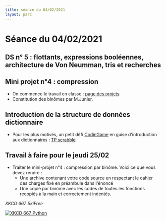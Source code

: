 ```yaml
---
title: séance du 04/02/2021
layout: parc
---
```



# Séance du 04/02/2021




## DS n° 5 : flottants, expressions booléennes, architecture de Von Neumman, tris et recherches

## Mini projet n°4 : compression

* On commence le travail en classe : [page des projets](../projets.md)
* Constitution des binômes par M.Junier.

## Introduction de la structure de données dictionnaire

* Pour les plus motivés, un petit défi [CodinGame](https://www.codingame.com) en guise d'introduction aux dictionnaires : [TP scrabble](../scrabble.md)

## Travail à faire pour le jeudi 25/02

* Traiter le mini-projet n°4 : compression par binôme. Voici ce que vous devez rendre :
  * Une archive contenant votre code source en respectant le cahier des charges fixé en préambule dans l'énoncé
  * Une copie par binôme avec les codes de toutes les fonctions recopiés à la main et correctement indentés.


_XKCD 667 SkiFree_

[![XKCD 667 Python](https://imgs.xkcd.com/comics/skifree.png)](https://www.explainxkcd.com/wiki/index.php?title=667:_SkiFree)

